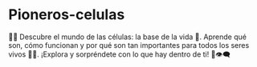 # Pioneros-celulas
🔬✨ Descubre el mundo de las células: la base de la vida 🧬. Aprende qué son, cómo funcionan y por qué son tan importantes para todos los seres vivos 🌱🧠. ¡Explora y sorpréndete con lo que hay dentro de ti! 🧫👁️‍🗨️
